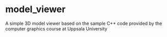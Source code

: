 # model_viewer
A simple 3D model viewer based on the sample C++ code provided by the computer graphics course at Uppsala University
